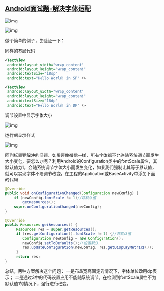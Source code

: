 ## [Android面试题-解决字体适配](http://www.jianshu.com/p/33d499170e25)

![img](http://upload-images.jianshu.io/upload_images/4037105-e301f4b8dd0e65c0?imageMogr2/auto-orient/strip%7CimageView2/2/w/1240)

![img](http://upload-images.jianshu.io/upload_images/4037105-90e9a7ed7ea4a2d3?imageMogr2/auto-orient/strip%7CimageView2/2/w/1240)

做个简单的例子，先验证一下：

同样的布局代码

```xml
<TextView   
 android:layout_width="wrap_content"    
 android:layout_height="wrap_content"   
 android:textSize="18sp"    
 android:text="Hello World! in SP" />

<TextView  
 android:layout_width="wrap_content"    
 android:layout_height="wrap_content" 
 android:textSize="18dp"    
 android:text="Hello World! in DP" />
```

调节设置中显示字体大小

![img](http://upload-images.jianshu.io/upload_images/4037105-9c7b06ffd4edeaf2?imageMogr2/auto-orient/strip%7CimageView2/2/w/1240)

运行后显示样式

![img](http://upload-images.jianshu.io/upload_images/4037105-ce4446f4d89bf902?imageMogr2/auto-orient/strip%7CimageView2/2/w/1240)

回到标题要解决的问题，如果要像微信一样，所有字体都不允许随系统调节而发生大小变化，要怎么办呢？利用Android的Configuration类中的fontScale属性，其默认值为1，会随系统调节字体大小而发生变化，如果我们强制让其等于默认值，就可以实现字体不随调节改变，在工程的Application或BaseActivity中添加下面的代码：

```java
@Override
public void onConfigurationChanged(Configuration newConfig) {
    if (newConfig.fontScale != 1)//非默认值
        getResources();    
    super.onConfigurationChanged(newConfig);
}

@Override
public Resources getResources() {
     Resources res = super.getResources();
     if (res.getConfiguration().fontScale != 1) {//非默认值
        Configuration newConfig = new Configuration();       
        newConfig.setToDefaults();//设置默认        
        res.updateConfiguration(newConfig, res.getDisplayMetrics()); 
     }    
     return res;
}
```

总结，两种方案解决这个问题：
一是布局宽高固定的情况下，字体单位改用dp表示；
二是通过3中的代码设置应用不能随系统调节，在检测到fontScale属性不为默认值1的情况下，强行进行改变。